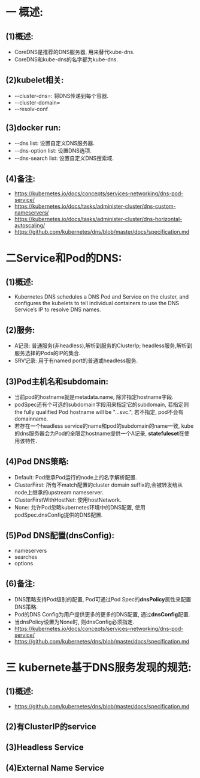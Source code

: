 # 一 概述:
## (1)概述:
- CoreDNS是推荐的DNS服务器, 用来替代kube-dns.
- CoreDNS和kube-dns的名字都为kube-dns.

## (2)kubelet相关:
- --cluster-dns=<dns-service-ip>: 将DNS传递到每个容器.
- --cluster-domain=<default-local-domain>
- --resolv-conf

## (3)docker run:
- --dns list: 设置自定义DNS服务器.
- --dns-option list: 设置DNS选项.
- --dns-search list: 设置自定义DNS搜索域.

## (4)备注:
- https://kubernetes.io/docs/concepts/services-networking/dns-pod-service/
- https://kubernetes.io/docs/tasks/administer-cluster/dns-custom-nameservers/
- https://kubernetes.io/docs/tasks/administer-cluster/dns-horizontal-autoscaling/
- https://github.com/kubernetes/dns/blob/master/docs/specification.md

# 二Service和Pod的DNS:
## (1)概述:
- Kubernetes DNS schedules a DNS Pod and Service on the cluster, and configures the kubelets to tell individual containers to use the DNS Service’s IP to resolve DNS names.

## (2)服务:
- A记录: 普通服务(非headless),解析到服务的ClusterIp; headless服务,解析到服务选择的Pods的IP的集合.
- SRV记录: 用于有named port的普通或headless服务.

## (3)Pod主机名和subdomain:
- 当前pod的hostname就是metadata.name, 除非指定hostname字段.
- podSpec还有个可选的subdomain字段用来指定它的subdomain, 若指定则the fully qualified Pod hostname will be "<hostname>.<subdomain>.<pod namespace>.svc.<cluster domain>",  若不指定, pod不会有domainname.
- 若存在一个headless service的name和pod的subdomain的name一致, kube的dns服务器会为Pod的全限定hostname提供一个A记录, **statefuleset**在使用该特性.

## (4)Pod DNS策略:
- Default: Pod继承Pod运行的node上的名字解析配置.
- ClusterFirst: 所有不match配置的cluster domain suffix的,会被转发给从node上继承的upstream nameserver.
- ClusterFirstWithHostNet: 使用hostNetwork.
- None: 允许Pod忽略kubernetes环境中的DNS配置, 使用podSpec.dnsConfig提供的DNS配置.

## (5)Pod DNS配置(dnsConfig):
- nameservers
- searches
- options

## (6)备注:
- DNS策略支持Pod级别的配置, Pod可通过Pod Spec的**dnsPolicy**属性来配置DNS策略.
- Pod的DNS Config为用户提供更多的更多的DNS配置, 通过**dnsConfig**配置.
- 当dnsPolicy设置为None时, 则dnsConfig必须指定.
- https://kubernetes.io/docs/concepts/services-networking/dns-pod-service/
- https://github.com/kubernetes/dns/blob/master/docs/specification.md

# 三 kubernete基于DNS服务发现的规范:
## (1)概述:
- https://github.com/kubernetes/dns/blob/master/docs/specification.md

## (2)有ClusterIP的service

## (3)Headless Service

## (4)External Name Service
